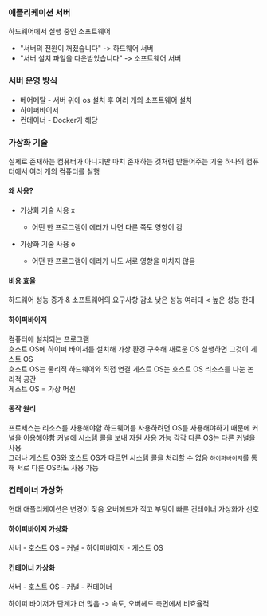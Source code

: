 ### 애플리케이션 서버 ###  
하드웨어에서 실행 중인 소프트웨어
* "서버의 전원이 꺼졌습니다" -> 하드웨어 서버
* "서버 설치 파일을 다운받았습니다" -> 소프트웨어 서버

### 서버 운영 방식 ###
* 베어메탈 - 서버 위에 os 설치 후 여러 개의 소프트웨어 설치
* 하이퍼바이저
* 컨테이너 - Docker가 해당

### 가상화 기술 ###
실제로 존재하는 컴퓨터가 아니지만 마치 존재하는 것처럼 만들어주는 기술
하나의 컴퓨터에서 여러 개의 컴퓨터를 실행

#### 왜 사용?
* 가상화 기술 사용 x  
  * 어떤 한 프로그램이 에러가 나면 다른 쪽도 영향이 감
  

* 가상화 기술 사용 o 
  * 어떤 한 프로그램이 에러가 나도 서로 영향을 미치지 않음

#### 비용 효율
하드웨어 성능 증가 & 소프트웨어의 요구사항 감소
낮은 성능 여러대 < 높은 성능 한대

#### 하이퍼바이저
컴퓨터에 설치되는 프로그램  
호스트 OS에 하이퍼 바이저를 설치해 가상 환경 구축해 새로운 OS 실행하면 그것이 게스트 OS  
호스트 OS는 물리적 하드웨어와 직접 연결
게스트 OS는 호스트 OS 리소스를 나눈 논리적 공간  
게스트 OS = 가상 머신

#### 동작 원리
프로세스는 리소스를 사용해야함
하드웨어를 사용하려면 OS를 사용해야하기 때문에 커널을 이용해야함 커널에 시스템 콜을 보내 자원 사용 가능
각각 다른 OS는 다른 커널을 사용  
그러나 게스트 OS와 호스트 OS가 다르면 시스템 콜을 처리할 수 없음
`하이퍼바이저`를 통해 서로 다른 OS라도 사용 가능

### 컨테이너 가상화
현대 애플리케이션은 변경이 잦음
오버헤드가 적고 부팅이 빠른 컨테이너 가상화가 선호  

#### 하이퍼바이저 가상화  
서버 - 호스트 OS - 커널 - 하이퍼바이저 - 게스트 OS   
#### 컨테이너 가상화
서버 - 호스트 OS - 커널 - 컨테이너

하이퍼 바이저가 단계가 더 많음 -> 속도, 오버헤드 측면에서 비효율적